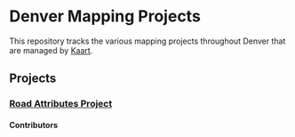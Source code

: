 # Denver Mapping Projects
This repository tracks the various mapping projects throughout Denver that are managed by [Kaart](https://github.com/KaartGroup/Denver/blob/master/KAART.md "Kaart").

## Projects

### [Road Attributes Project](https://github.com/KaartGroup/Denver/projects/1 "Project 1")


#### Contributors

